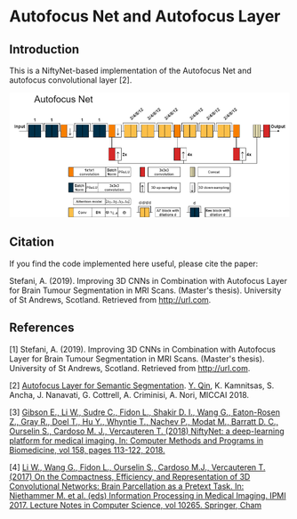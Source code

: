 # Autofocus Net and Autofocus Layer

## Introduction

This is a NiftyNet-based implementation of the Autofocus Net and autofocus convolutional layer [2].

![Image of 3D WNet with Autofocus Layers](https://github.com/andreasstefani/autofocus-net/blob/master/src/autofocus-net.png)

## Citation

If you find the code implemented here useful, please cite the paper:

Stefani, A. (2019). Improving 3D CNNs in Combination with Autofocus Layer for Brain Tumour Segmentation in MRI Scans. (Master's thesis). University of St Andrews, Scotland. Retrieved from http://url.com.

## References

[1] Stefani, A. (2019). Improving 3D CNNs in Combination with Autofocus Layer for Brain Tumour Segmentation in MRI Scans. (Master's thesis). University of St Andrews, Scotland. Retrieved from http://url.com.

[2] [Autofocus Layer for Semantic Segmentation](https://arxiv.org/pdf/1805.08403.pdf). [Y. Qin](http://cseweb.ucsd.edu/~yaq007/), K. Kamnitsas, S. Ancha, J. Nanavati, G. Cottrell, A. Criminisi, A. Nori, MICCAI 2018.

[3] [Gibson E., Li W., Sudre C., Fidon L., Shakir D. I., Wang G., Eaton-Rosen Z., Gray R., Doel T., Hu  Y., Whyntie T., Nachev P., Modat M., Barratt D. C., Ourselin S., Cardoso M. J., Vercauteren T. (2018) NiftyNet: a deep-learning platform for medical imaging. In: Computer Methods and Programs in Biomedicine, vol 158, pages 113-122, 2018.](https://doi.org/10.1016/j.cmpb.2018.01.025)

[4] [Li W., Wang G., Fidon L., Ourselin S., Cardoso M.J., Vercauteren T. (2017) On the Compactness, Efficiency, and Representation of 3D Convolutional Networks: Brain Parcellation as a Pretext Task. In: Niethammer M. et al. (eds) Information Processing in Medical Imaging. IPMI 2017. Lecture Notes in Computer Science, vol 10265. Springer, Cham](https://doi.org/10.1007/978-3-319-59050-9_28)
